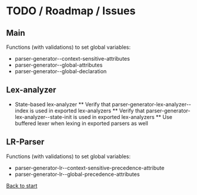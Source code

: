 # TODO / Roadmap / Issues

## Main

Functions (with validations) to set global variables:

* parser-generator--context-sensitive-attributes
* parser-generator--global-attributes
* parser-generator--global-declaration

## Lex-analyzer

* State-based lex-analyzer
** Verify that parser-generator-lex-analyzer--index is used in exported lex-analyzers
** Verify that parser-generator-lex-analyzer--state-init is used in exported lex-analyzers
** Use buffered lexer when lexing in exported parsers as well

## LR-Parser

Functions (with validations) to set global variables:

* parser-generator-lr--context-sensitive-precedence-attribute
* parser-generator-lr--global-precedence-attributes

[Back to start](../../)

